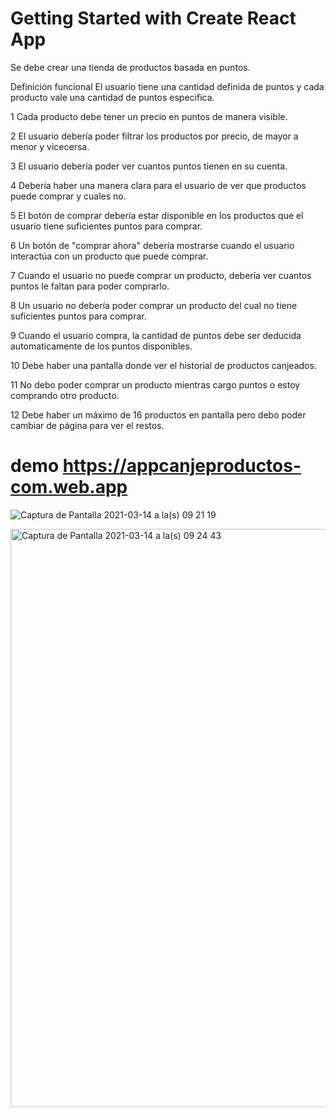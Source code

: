 # Getting Started with Create React App

Se debe crear una tienda de productos basada en puntos.

Definición funcional
El usuario tiene una cantidad definida de puntos y cada producto vale una cantidad de puntos especifica.

1 Cada producto debe tener un precio en puntos de manera visible.

2 El usuario debería poder filtrar los productos por precio, de mayor a menor y vicecersa.

3 El usuario debería poder ver cuantos puntos tienen en su cuenta.

4 Debería haber una manera clara para el usuario de ver que productos puede comprar y cuales no.

5 El botón de comprar debería estar disponible en los productos que el usuario tiene suficientes puntos para comprar.

6 Un botón de "comprar ahora" debería mostrarse cuando el usuario interactúa con un producto que puede comprar.

7 Cuando el usuario no puede comprar un producto, debería ver cuantos puntos le faltan para poder comprarlo.

8 Un usuario no debería poder comprar un producto del cual no tiene suficientes puntos para comprar.

9 Cuando el usuario compra, la cantidad de puntos debe ser deducida automaticamente de los puntos disponibles.

10 Debe haber una pantalla donde ver el historial de productos canjeados.

11 No debo poder comprar un producto mientras cargo puntos o estoy comprando otro producto.

12 Debe haber un máximo de 16 productos en pantalla pero debo poder cambiar de página para ver el restos.

# demo https://appcanjeproductos-com.web.app

![Captura de Pantalla 2021-03-14 a la(s) 09 21 19](https://user-images.githubusercontent.com/63752985/111069242-eb2f8980-84aa-11eb-9ae6-3ed18d1e6f8b.png)

<img width="925" alt="Captura de Pantalla 2021-03-14 a la(s) 09 24 43" src="https://user-images.githubusercontent.com/63752985/111069321-406b9b00-84ab-11eb-87b3-19dbb741e93e.png">
